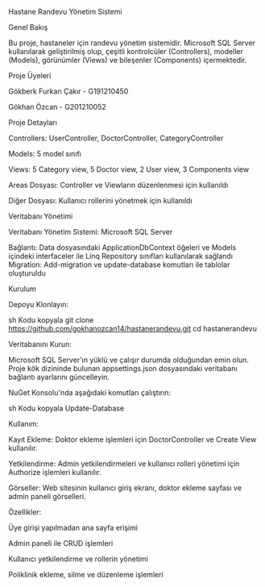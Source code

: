 
Hastane Randevu Yönetim Sistemi

Genel Bakış

Bu proje, hastaneler için randevu yönetim sistemidir. Microsoft SQL Server kullanılarak geliştirilmiş olup, çeşitli kontrolcüler (Controllers), modeller (Models), görünümler (Views) ve bileşenler (Components) içermektedir.

Proje Üyeleri

Gökberk Furkan Çakır - G191210450

Gökhan Özcan - G201210052

Proje Detayları

Controllers: UserController, DoctorController, CategoryController

Models: 5 model sınıfı

Views: 5 Category view, 5 Doctor view, 2 User view, 3 Components view

Areas Dosyası: Controller ve Viewların düzenlenmesi için kullanıldı

Diğer Dosyası: Kullanıcı rollerini yönetmek için kullanıldı


Veritabanı Yönetimi

Veritabanı Yönetim Sistemi: Microsoft SQL Server

Bağlantı: Data dosyasındaki ApplicationDbContext öğeleri ve Models içindeki interfaceler ile Linq Repository sınıfları kullanılarak sağlandı
Migration: Add-migration ve update-database komutları ile tablolar oluşturuldu

Kurulum

Depoyu Klonlayın:

sh
Kodu kopyala
git clone https://github.com/gokhanozcan14/hastanerandevu.git
cd hastanerandevu

Veritabanını Kurun:

Microsoft SQL Server'ın yüklü ve çalışır durumda olduğundan emin olun.
Proje kök dizininde bulunan appsettings.json dosyasındaki veritabanı bağlantı ayarlarını güncelleyin.


NuGet Konsolu'nda aşağıdaki komutları çalıştırın:

sh
Kodu kopyala
Update-Database


Kullanım:

Kayıt Ekleme: Doktor ekleme işlemleri için DoctorController ve Create View kullanılır.

Yetkilendirme: Admin yetkilendirmeleri ve kullanıcı rolleri yönetimi için Authorize işlemleri kullanılır.

Görseller: Web sitesinin kullanıcı giriş ekranı, doktor ekleme sayfası ve admin paneli görselleri.

Özellikler:

Üye girişi yapılmadan ana sayfa erişimi

Admin paneli ile CRUD işlemleri

Kullanıcı yetkilendirme ve rollerin yönetimi

Poliklinik ekleme, silme ve düzenleme işlemleri
